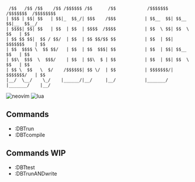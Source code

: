 ```text
 /$$   /$$ /$$    /$$ /$$$$$$ /$$      /$$            /$$$$$$$  /$$$$$$$  /$$$$$$$$
| $$$ | $$| $$   | $$|_  $$_/| $$$    /$$$           | $$__  $$| $$__  $$|__  $$__/
| $$$$| $$| $$   | $$  | $$  | $$$$  /$$$$           | $$  \ $$| $$  \ $$   | $$   
| $$ $$ $$|  $$ / $$/  | $$  | $$ $$/$$ $$           | $$  | $$| $$$$$$$    | $$   
| $$  $$$$ \  $$ $$/   | $$  | $$  $$$| $$           | $$  | $$| $$__  $$   | $$   
| $$\  $$$  \  $$$/    | $$  | $$\  $ | $$           | $$  | $$| $$  \ $$   | $$   
| $$ \  $$   \  $/    /$$$$$$| $$ \/  | $$           | $$$$$$$/| $$$$$$$/   | $$   
|__/  \__/    \_/    |______/|__/     |__/           |_______/ |_______/    |__/   
```
![neovim](https://img.shields.io/badge/NeoVim-%2357A143.svg?&style=for-the-badge&logo=neovim&logoColor=white)
![lua](https://img.shields.io/badge/Lua-2C2D72?style=for-the-badge&logo=lua&logoColor=white)

## Commands

* :DBTrun
* :DBTcompile

## Commands WIP

* :DBTtest
* :DBTrunANDwrite
